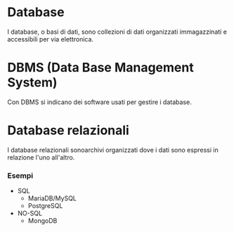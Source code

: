 # Database
I database, o basi di dati, sono collezioni di dati organizzati immagazzinati e accessibili per via elettronica.

# DBMS (Data Base Management System)
Con DBMS si indicano dei software usati per gestire i database.

# Database relazionali
I database relazionali sonoarchivi organizzati dove i dati sono espressi in relazione l'uno all'altro.

### Esempi
- SQL
    - MariaDB/MySQL
    - PostgreSQL
- NO-SQL
    - MongoDB